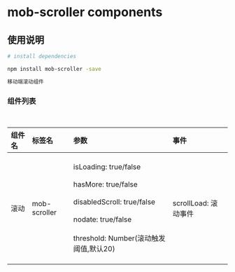 # mob-scroller components

## 使用说明

``` bash
# install dependencies

npm install mob-scroller -save

移动端滚动组件

```

### 组件列表
<br/>

| 组件名    | 标签名     | 参数        | 事件       |
| :--------| :-----------| :----------| :---------|
| 滚动   | mob-scroller   | <br> isLoading: true/false <br><br> hasMore: true/false <br><br> disabledScroll: true/false <br><br> nodate: true/false <br><br> threshold: Number(滚动触发阈值,默认20) <br><br> | scrollLoad: 滚动事件 |
